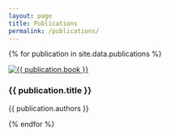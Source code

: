 ```yaml
---
layout: page
title: Publications
permalink: /publications/
---
```


{% for publication in site.data.publications %}
<div class="publication">
    <a href="{{ publication.link }}"><img class="preview" src="{{ site.baseurl }}/assets/img/publications/{{ publication.image }}" alt="{{ publication.book }}" /></a>
    <h3>{{ publication.title }}</h3>
    <p>{{ publication.authors }}</p>
</div>
{% endfor %}